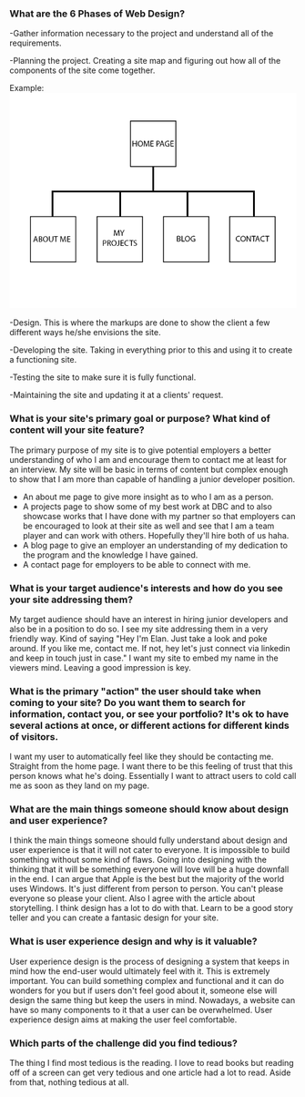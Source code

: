 ### What are the 6 Phases of Web Design?
  -Gather information necessary to the project and understand all of the requirements.

  -Planning the project. Creating a site map and figuring out how all of the components of the site come together.

Example: ![Site Map](imgs/site-map.png)

  -Design. This is where the markups are done to show the client a few different ways he/she envisions the site.

  -Developing the site. Taking in everything prior to this and using it to create a functioning site.

  -Testing the site to make sure it is fully functional.

  -Maintaining the site and updating it at a clients' request.

### What is your site's primary goal or purpose? What kind of content will your site feature?

  The primary purpose of my site is to give potential employers a better understanding of who I am and encourage them to contact me at least for an interview. My site will be basic in terms of content but complex enough to show that I am more than capable of handling a junior developer position.
  - An about me page to give more insight as to who I am as a person.
  - A projects page to show some of my best work at DBC and to also showcase works that I have done with my partner so that employers can be encouraged to look at their site as well and see that I am a team player and can work with others. Hopefully they'll hire both of us haha.
  - A blog page to give an employer an understanding of my dedication to the program and the knowledge I have gained.
  - A contact page for employers to be able to connect with me.

### What is your target audience's interests and how do you see your site addressing them?

  My target audience should have an interest in hiring junior developers and also be in a position to do so. I see my site addressing them in a very friendly way. Kind of saying "Hey I'm Elan. Just take a look and poke around. If you like me, contact me. If not, hey let's just connect via linkedin and keep in touch just in case." I want my site to embed my name in the viewers mind. Leaving a good impression is key.

### What is the primary "action" the user should take when coming to your site? Do you want them to search for information, contact you, or see your portfolio? It's ok to have several actions at once, or different actions for different kinds of visitors.

  I want my user to automatically feel like they should be contacting me. Straight from the home page. I want there to be this feeling of trust that this person knows what he's doing. Essentially I want to attract users to cold call me as soon as they land on my page.

### What are the main things someone should know about design and user experience?

  I think the main things someone should fully understand about design and user experience is that it will not cater to everyone. It is impossible to build something without some kind of flaws. Going into designing with the thinking that it will be something everyone will love will be a huge downfall in the end. I can argue that Apple is the best but the majority of the world uses Windows. It's just different from person to person. You can't please everyone so please your client. Also I agree with the article about storytelling. I think design has a lot to do with that. Learn to be a good story teller and you can create a fantasic design for your site.

### What is user experience design and why is it valuable?

  User experience design is the process of designing a system that keeps in mind how the end-user would ultimately feel with it. This is extremely important. You can build something complex and functional and it can do wonders for you but if users don't feel good about it, someone else will design the same thing but keep the users in mind. Nowadays, a website can have so many components to it that a user can be overwhelmed. User experience design aims at making the user feel comfortable.

### Which parts of the challenge did you find tedious?

  The thing I find most tedious is the reading. I love to read books but reading off of a screen can get very tedious and one article had a lot to read. Aside from that, nothing tedious at all.